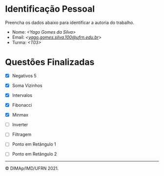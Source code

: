 ﻿# Identificação Pessoal

Preencha os dados abaixo para identificar a autoria do trabalho.

- Nome: *\<Yago Gomes da Silva>*
- Email: *\<yago.gomes.silva.100@ufrn.edu.br>*
- Turma: *\<T03>*

# Questões Finalizadas

- [x] Negativos 5
- [x] Soma Vizinhos
- [x] Intervalos
- [x] Fibonacci
- [x] Minmax
- [ ] Inverter
- [ ] Filtragem
- [ ] Ponto em Retângulo 1
- [ ] Ponto em Retângulo 2


--------
&copy; DIMAp/IMD/UFRN 2021.
